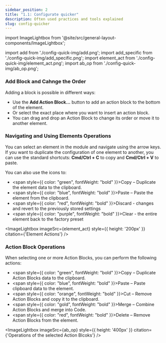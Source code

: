 ```yaml
---
sidebar_position: 2
title: "1.1: Configurate quicker"
description: Often used practices and tools explained
slug: config-quicker
---
```


import ImageLightbox from '@site/src/general-layout-components/ImageLightbox';

import add from './config-quick-img/add.png';
import add_specific from './config-quick-img/add_specific.png';
import element_act from './config-quick-img/element_act.png';
import ab_op from './config-quick-img/ab_op.png';


### Add Block and Cahnge the Order

Adding a block is possible in different ways:

- Use the **Add Action Block…** button to add an action block to the bottom of the element.  
- Or select the exact place where you want to insert an action block.  
- You can drag and drop an Action Block to change its order or move it to another element.


<div style={{ display: 'flex', gap: '1rem', alignItems: 'flex-start' }}>
  <ImageLightbox imageSrc={add} style={{ height: '500px' }} citation={'Add action block to the bottom'} />
  <ImageLightbox imageSrc={add_specific} style={{ height: '300px' }} citation={'Add action block to a specific place'} />
</div>





### Navigating and Using Elements Operations

You can select an element in the module and navigate using the arrow keys.  
If you want to duplicate the configuration of one element to another, you can use the standard shortcuts: **Cmd/Ctrl + C** to copy and **Cmd/Ctrl + V** to paste.  

You can also use the icons to:  
- <span style={{ color: "green", fontWeight: "bold" }}>Copy</span> – Duplicate the element data to the clipboard.  
- <span style={{ color: "blue", fontWeight: "bold" }}>Paste</span> – Paste the element from the clipboard.
- <span style={{ color: "red", fontWeight: "bold" }}>Discard</span> - changes and revert to the previously stored settings  
- <span style={{ color: "purple", fontWeight: "bold" }}>Clear</span> - the entire element back to the factory preset

<ImageLightbox imageSrc={element_act} style={{ height: '200px' }} citation={'Element Actions'} />

### Action Block Operations

When selecting one or more Action Blocks, you can perform the following actions:

- <span style={{ color: "green", fontWeight: "bold" }}>Copy</span> – Duplicate Action Blocks data to the clipboard.  
- <span style={{ color: "blue", fontWeight: "bold" }}>Paste</span> – Paste clipboard data to the element.  
- <span style={{ color: "orange", fontWeight: "bold" }}>Cut</span> – Remove Action Blocks and copy it to the clipboard.  
- <span style={{ color: "gold", fontWeight: "bold" }}>Merge</span> – Combine Action Blocks and merge into Code.  
- <span style={{ color: "red", fontWeight: "bold" }}>Delete</span> – Remove Action Blocks from the element.

<ImageLightbox imageSrc={ab_op} style={{ height: '400px' }} citation={'Operations of the selected Action Blcoks'} />


